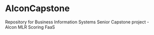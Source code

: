 # AlconCapstone
Repository for Business Information Systems Senior Capstone project - Alcon MLR Scoring FaaS
